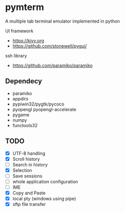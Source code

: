 # pymterm
A multiple tab terminal emulator implemented in python

UI framework 
 - https://kivy.org
 - https://github.com/stonewell/pygui/

ssh library 
 - https://github.com/paramiko/paramiko

## Dependecy
 - paramiko
 - appdirs
 - pypiwin32/pygtk/pycoco
 - pyopengl pyopengl-accelerate
 - pygame
 - numpy
 - functools32
 
## TODO
- [X] UTF-8 handling
- [X] Scroll history
- [ ] Search in history
- [X] Selection
- [ ] Save sessions
- [ ] whole application configuration
- [ ] IME
- [X] Copy and Paste
- [X] local pty (windows using pipe)
- [X] sftp file transfer

